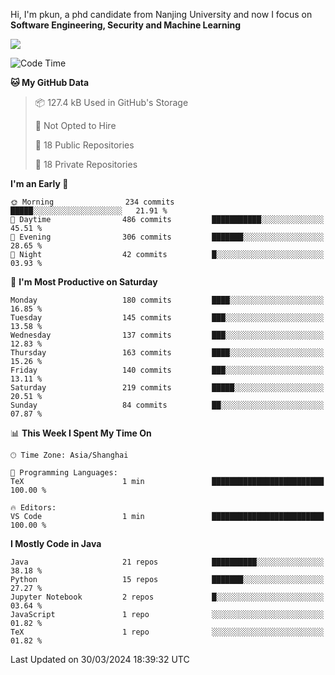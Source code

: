 Hi, I'm pkun, a phd candidate from Nanjing University and now I focus on **Software Engineering, Security and Machine Learning**

<!--![GitHub Snake Light](https://github.com/pppppkun/pppppkun/blob/output/github-snake.svg#gh-light-mode-only)-->
<!--![GitHub Snake dark](https://github.com/pppppkun/pppppkun/blob/output/github-snake-dark.svg#gh-dark-mode-only)-->

![](https://komarev.com/ghpvc/?username=pppppkun)
<!--START_SECTION:waka-->
![Code Time](http://img.shields.io/badge/Code%20Time-1%2C995%20hrs%2010%20mins-blue)

**🐱 My GitHub Data** 

> 📦 127.4 kB Used in GitHub's Storage 
 > 
> 🚫 Not Opted to Hire
 > 
> 📜 18 Public Repositories 
 > 
> 🔑 18 Private Repositories 
 > 
**I'm an Early 🐤** 

```text
🌞 Morning                234 commits         █████░░░░░░░░░░░░░░░░░░░░   21.91 % 
🌆 Daytime                486 commits         ███████████░░░░░░░░░░░░░░   45.51 % 
🌃 Evening                306 commits         ███████░░░░░░░░░░░░░░░░░░   28.65 % 
🌙 Night                  42 commits          █░░░░░░░░░░░░░░░░░░░░░░░░   03.93 % 
```
📅 **I'm Most Productive on Saturday** 

```text
Monday                   180 commits         ████░░░░░░░░░░░░░░░░░░░░░   16.85 % 
Tuesday                  145 commits         ███░░░░░░░░░░░░░░░░░░░░░░   13.58 % 
Wednesday                137 commits         ███░░░░░░░░░░░░░░░░░░░░░░   12.83 % 
Thursday                 163 commits         ████░░░░░░░░░░░░░░░░░░░░░   15.26 % 
Friday                   140 commits         ███░░░░░░░░░░░░░░░░░░░░░░   13.11 % 
Saturday                 219 commits         █████░░░░░░░░░░░░░░░░░░░░   20.51 % 
Sunday                   84 commits          ██░░░░░░░░░░░░░░░░░░░░░░░   07.87 % 
```


📊 **This Week I Spent My Time On** 

```text
🕑︎ Time Zone: Asia/Shanghai

💬 Programming Languages: 
TeX                      1 min               █████████████████████████   100.00 % 

🔥 Editors: 
VS Code                  1 min               █████████████████████████   100.00 % 
```

**I Mostly Code in Java** 

```text
Java                     21 repos            ██████████░░░░░░░░░░░░░░░   38.18 % 
Python                   15 repos            ███████░░░░░░░░░░░░░░░░░░   27.27 % 
Jupyter Notebook         2 repos             █░░░░░░░░░░░░░░░░░░░░░░░░   03.64 % 
JavaScript               1 repo              ░░░░░░░░░░░░░░░░░░░░░░░░░   01.82 % 
TeX                      1 repo              ░░░░░░░░░░░░░░░░░░░░░░░░░   01.82 % 
```




 Last Updated on 30/03/2024 18:39:32 UTC
<!--END_SECTION:waka-->
